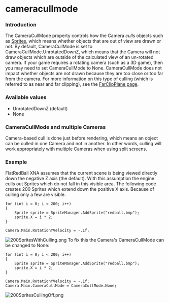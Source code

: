 # cameracullmode

### Introduction

The CameraCullMode property controls how the Camera _culls_ objects such as [Sprites](../../../../frb/docs/index.php), which means whether objects that are out of view are drawn or not. By default, CameraCullMode is set to CameraCullMode.UnrotatedDownZ, which means that the Camera will not draw objects which are outside of the calculated view of an un-rotated camera. If your game requires a rotating camera (such as a 3D game), then you may need to set CameraCullMode to None. CameraCullMode does not impact whether objects are not drawn because they are too close or too far from the camera. For more information on this type of culling (which is referred to as near and far clipping), see the [FarClipPlane page](../../../../frb/docs/index.php).

### Available values

* UnrotatedDownZ (default)
* None

### CameraCullMode and multiple Cameras

Camera-based cull is done just before rendering, which means an object can be culled in one Camera and not in another. In other words, culling will work appropriately with multiple Cameras when using split screens.

### Example

FlatRedBall XNA assumes that the current scene is being viewed directly down the negative Z axis (the default). With this assumption the engine culls out Sprites which do not fall in this visible area. The following code creates 200 Sprites which extend down the positive X axis. Because of culling only a few are visible.

```
for (int i = 0; i < 200; i++)
{
    Sprite sprite = SpriteManager.AddSprite("redball.bmp");
    sprite.X = i * 2;
}

Camera.Main.RotationYVelocity = -.1f;
```

![200SpritesWithCulling.png](../../../../media/migrated\_media-200SpritesWithCulling.png) To fix this the Camera's CameraCullMode can be changed to None:

```
for (int i = 0; i < 200; i++)
{
    Sprite sprite = SpriteManager.AddSprite("redball.bmp");
    sprite.X = i * 2;
}

Camera.Main.RotationYVelocity = -.1f;
Camera.Main.CameraCullMode = CameraCullMode.None;
```

![200SpritesCullingOff.png](../../../../media/migrated\_media-200SpritesCullingOff.png)
